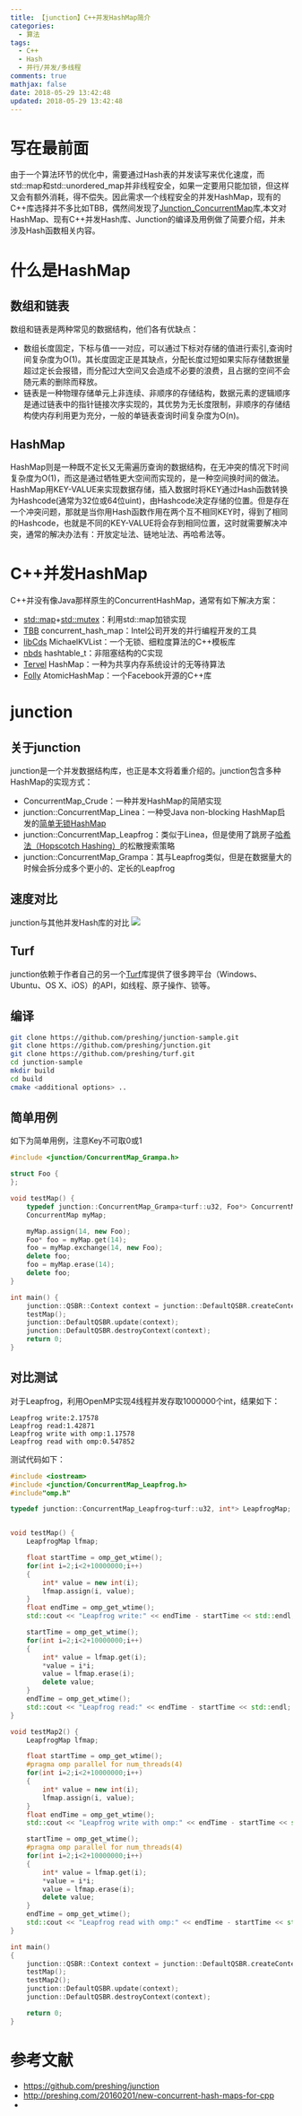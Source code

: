 ```yaml
---
title: 【junction】C++并发HashMap简介
categories:
  - 算法
tags:
  - C++
  - Hash
  - 并行/并发/多线程
comments: true
mathjax: false
date: 2018-05-29 13:42:48
updated: 2018-05-29 13:42:48
---
```

# 写在最前面
由于一个算法环节的优化中，需要通过Hash表的并发读写来优化速度，而std::map和std::unordered_map并非线程安全，如果一定要用只能加锁，但这样又会有额外消耗，得不偿失。因此需求一个线程安全的并发HashMap，现有的C++库选择并不多比如TBB，偶然间发现了[Junction_ConcurrentMap](https://github.com/preshing/junction)库,本文对HashMap、现有C++并发Hash库、Junction的编译及用例做了简要介绍，并未涉及Hash函数相关内容。

# 什么是HashMap
## 数组和链表
数组和链表是两种常见的数据结构，他们各有优缺点：
- 数组长度固定，下标与值一一对应，可以通过下标对存储的值进行索引,查询时间复杂度为O(1)。其长度固定正是其缺点，分配长度过短如果实际存储数据量超过定长会报错，而分配过大空间又会造成不必要的浪费，且占据的空间不会随元素的删除而释放。
- 链表是一种物理存储单元上非连续、非顺序的存储结构，数据元素的逻辑顺序是通过链表中的指针链接次序实现的，其优势为无长度限制，非顺序的存储结构使内存利用更为充分，一般的单链表查询时间复杂度为O(n)。

## HashMap
HashMap则是一种既不定长又无需遍历查询的数据结构，在无冲突的情况下时间复杂度为O(1)，而这是通过牺牲更大空间而实现的，是一种空间换时间的做法。HashMap用KEY-VALUE来实现数据存储，插入数据时将KEY通过Hash函数转换为Hashcode(通常为32位或64位uint)，由Hashcode决定存储的位置。但是存在一个冲突问题，那就是当你用Hash函数作用在两个互不相同KEY时，得到了相同的Hashcode，也就是不同的KEY-VALUE将会存到相同位置，这时就需要解决冲突，通常的解决办法有：开放定址法、链地址法、再哈希法等。

# C++并发HashMap
C++并没有像Java那样原生的ConcurrentHashMap，通常有如下解决方案：
- [std::map](http://zh.cppreference.com/w/cpp/container/map)+[std::mutex](http://zh.cppreference.com/w/cpp/thread/mutex)：利用std::map加锁实现
- [TBB](https://www.threadingbuildingblocks.org/) concurrent_hash_map：Intel公司开发的并行编程开发的工具
- [libCds](http://libcds.sourceforge.net/) MichaelKVList：一个无锁、细粒度算法的C++模板库
- [nbds](https://github.com/argv0/nbds) hashtable_t：非阻塞结构的C实现
- [Tervel](https://ucf-cs.github.io/Tervel/) HashMap：一种为共享内存系统设计的无等待算法
- [Folly](https://github.com/facebook/folly) AtomicHashMap：一个Facebook开源的C++库

# junction
## 关于junction
junction是一个并发数据结构库，也正是本文将着重介绍的。junction包含多种HashMap的实现方式：
- ConcurrentMap_Crude：一种并发HashMap的简陋实现
- junction::ConcurrentMap_Linea：一种受Java non-blocking HashMap启发的[简单无锁HashMap](http://preshing.com/20130605/the-worlds-simplest-lock-free-hash-table/)
- junction::ConcurrentMap_Leapfrog：类似于Linea，但是使用了跳房子[哈希法（Hopscotch Hashing）](https://en.wikipedia.org/wiki/Hopscotch_hashing)的松散搜索策略
- junction::ConcurrentMap_Grampa：其与Leapfrog类似，但是在数据量大的时候会拆分成多个更小的、定长的Leapfrog

## 速度对比
junction与其他并发Hash库的对比
![](concurrent-map-graph.png) 

## Turf
junction依赖于作者自己的另一个[Turf](https://github.com/preshing/turf)库提供了很多跨平台（Windows、Ubuntu、OS X、iOS）的API，如线程、原子操作、锁等。

## 编译
```bash
git clone https://github.com/preshing/junction-sample.git
git clone https://github.com/preshing/junction.git
git clone https://github.com/preshing/turf.git
cd junction-sample
mkdir build
cd build
cmake <additional options> ..
```
## 简单用例
如下为简单用例，注意Key不可取0或1
```cpp
#include <junction/ConcurrentMap_Grampa.h>

struct Foo {
};

void testMap() {
    typedef junction::ConcurrentMap_Grampa<turf::u32, Foo*> ConcurrentMap;
    ConcurrentMap myMap;

    myMap.assign(14, new Foo);
    Foo* foo = myMap.get(14);
    foo = myMap.exchange(14, new Foo);
    delete foo;
    foo = myMap.erase(14);
    delete foo;
}

int main() {
    junction::QSBR::Context context = junction::DefaultQSBR.createContext();
    testMap();
    junction::DefaultQSBR.update(context);
    junction::DefaultQSBR.destroyContext(context);
    return 0;
}
```

## 对比测试
对于Leapfrog，利用OpenMP实现4线程并发存取1000000个int，结果如下：
```
Leapfrog write:2.17578
Leapfrog read:1.42871
Leapfrog write with omp:1.17578
Leapfrog read with omp:0.547852
```
测试代码如下：
```cpp
#include <iostream>
#include <junction/ConcurrentMap_Leapfrog.h>
#include"omp.h"

typedef junction::ConcurrentMap_Leapfrog<turf::u32, int*> LeapfrogMap;


void testMap() {
    LeapfrogMap lfmap;

    float startTime = omp_get_wtime();
    for(int i=2;i<2+10000000;i++)
    {
        int* value = new int(i);
        lfmap.assign(i, value);
    }
    float endTime = omp_get_wtime();
    std::cout << "Leapfrog write:" << endTime - startTime << std::endl;

    startTime = omp_get_wtime();
    for(int i=2;i<2+10000000;i++)
    {
        int* value = lfmap.get(i);
        *value = i*i;
        value = lfmap.erase(i);
        delete value;
    }
    endTime = omp_get_wtime();
    std::cout << "Leapfrog read:" << endTime - startTime << std::endl;
}

void testMap2() {
    LeapfrogMap lfmap;

    float startTime = omp_get_wtime();
    #pragma omp parallel for num_threads(4)
    for(int i=2;i<2+10000000;i++)
    {
        int* value = new int(i);
        lfmap.assign(i, value);
    }
    float endTime = omp_get_wtime();
    std::cout << "Leapfrog write with omp:" << endTime - startTime << std::endl;

    startTime = omp_get_wtime();
    #pragma omp parallel for num_threads(4)
    for(int i=2;i<2+10000000;i++)
    {
        int* value = lfmap.get(i);
        *value = i*i;
        value = lfmap.erase(i);
        delete value;
    }
    endTime = omp_get_wtime();
    std::cout << "Leapfrog read with omp:" << endTime - startTime << std::endl;
}

int main() 
{
    junction::QSBR::Context context = junction::DefaultQSBR.createContext();
    testMap();
    testMap2();
    junction::DefaultQSBR.update(context);
    junction::DefaultQSBR.destroyContext(context);

    return 0;
}
```

# 参考文献
- https://github.com/preshing/junction
- http://preshing.com/20160201/new-concurrent-hash-maps-for-cpp
- 
